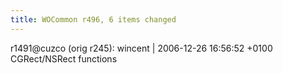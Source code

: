 ```yaml
---
title: WOCommon r496, 6 items changed
---
```


r1491@cuzco (orig r245): wincent | 2006-12-26 16:56:52 +0100 CGRect/NSRect functions

